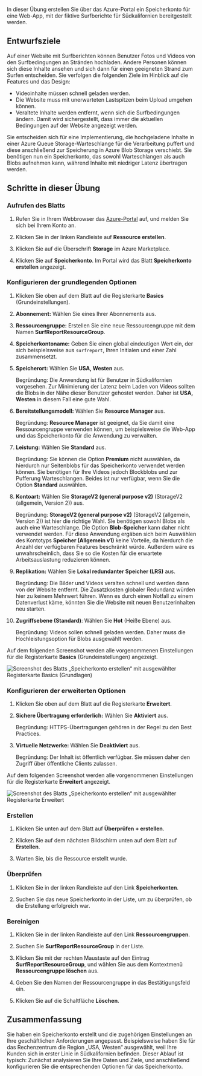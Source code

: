 In dieser Übung erstellen Sie über das Azure-Portal ein Speicherkonto für eine Web-App, mit der fiktive Surfberichte für Südkalifornien bereitgestellt werden.

## <a name="design-goals"></a>Entwurfsziele

Auf einer Website mit Surfberichten können Benutzer Fotos und Videos von den Surfbedingungen an Stränden hochladen. Andere Personen können sich diese Inhalte ansehen und sich dann für einen geeigneten Strand zum Surfen entscheiden. Sie verfolgen die folgenden Ziele im Hinblick auf die Features und das Design:

- Videoinhalte müssen schnell geladen werden.
- Die Website muss mit unerwarteten Lastspitzen beim Upload umgehen können.
- Veraltete Inhalte werden entfernt, wenn sich die Surfbedingungen ändern. Damit wird sichergestellt, dass immer die aktuellen Bedingungen auf der Website angezeigt werden.

Sie entscheiden sich für eine Implementierung, die hochgeladene Inhalte in einer Azure Queue Storage-Warteschlange für die Verarbeitung puffert und diese anschließend zur Speicherung in Azure Blob Storage verschiebt. Sie benötigen nun ein Speicherkonto, das sowohl Warteschlangen als auch Blobs aufnehmen kann, während Inhalte mit niedriger Latenz übertragen werden.

## <a name="exercise-steps"></a>Schritte in dieser Übung

### <a name="launch-the-blade"></a>Aufrufen des Blatts

1. Rufen Sie in Ihrem Webbrowser das [Azure-Portal](https://portal.azure.com?azure-portal=true) auf, und melden Sie sich bei Ihrem Konto an.

1. Klicken Sie in der linken Randleiste auf **Ressource erstellen**.

1. Klicken Sie auf die Überschrift **Storage** im Azure Marketplace.

1. Klicken Sie auf **Speicherkonto**. Im Portal wird das Blatt **Speicherkonto erstellen** angezeigt.

### <a name="configure-the-basic-options"></a>Konfigurieren der grundlegenden Optionen

1. Klicken Sie oben auf dem Blatt auf die Registerkarte **Basics** (Grundeinstellungen).

1. **Abonnement:** Wählen Sie eines Ihrer Abonnements aus.

1. **Ressourcengruppe:** Erstellen Sie eine neue Ressourcengruppe mit dem Namen **SurfReportResourceGroup**.

1. **Speicherkontoname:** Geben Sie einen global eindeutigen Wert ein, der sich beispielsweise aus `surfreport`, Ihren Initialen und einer Zahl zusammensetzt.

 1. **Speicherort:** Wählen Sie **USA, Westen** aus.

    Begründung: Die Anwendung ist für Benutzer in Südkalifornien vorgesehen. Zur Minimierung der Latenz beim Laden von Videos sollten die Blobs in der Nähe dieser Benutzer gehostet werden. Daher ist **USA, Westen** in diesem Fall eine gute Wahl.

1. **Bereitstellungsmodell:** Wählen Sie **Resource Manager** aus.
    
    Begründung: **Resource Manager** ist geeignet, da Sie damit eine Ressourcengruppe verwenden können, um beispielsweise die Web-App und das Speicherkonto für die Anwendung zu verwalten.

1. **Leistung:** Wählen Sie **Standard** aus.

    Begründung: Sie können die Option **Premium** nicht auswählen, da hierdurch nur Seitenblobs für das Speicherkonto verwendet werden können. Sie benötigen für Ihre Videos jedoch Blockblobs und zur Pufferung Warteschlangen. Beides ist nur verfügbar, wenn Sie die Option **Standard** auswählen.

1. **Kontoart:** Wählen Sie **StorageV2 (general purpose v2)** (StorageV2 (allgemein, Version 2)) aus.

    Begründung: **StorageV2 (general purpose v2)** (StorageV2 (allgemein, Version 2)) ist hier die richtige Wahl. Sie benötigen sowohl Blobs als auch eine Warteschlange. Die Option **Blob-Speicher** kann daher nicht verwendet werden. Für diese Anwendung ergäben sich beim Auswählen des Kontotyps **Speicher (Allgemein v1)** keine Vorteile, da hierdurch die Anzahl der verfügbaren Features beschränkt würde. Außerdem wäre es unwahrscheinlich, dass Sie so die Kosten für die erwartete Arbeitsauslastung reduzieren können.

1. **Replikation:** Wählen Sie **Lokal redundanter Speicher (LRS)** aus.

    Begründung: Die Bilder und Videos veralten schnell und werden dann von der Website entfernt. Die Zusatzkosten globaler Redundanz würden hier zu keinem Mehrwert führen. Wenn es durch einen Notfall zu einem Datenverlust käme, könnten Sie die Website mit neuen Benutzerinhalten neu starten.

1. **Zugriffsebene (Standard)**: Wählen Sie **Hot** (Heiße Ebene) aus.
   
    Begründung: Videos sollen schnell geladen werden. Daher muss die Hochleistungsoption für Blobs ausgewählt werden.
   
Auf dem folgenden Screenshot werden alle vorgenommenen Einstellungen für die Registerkarte **Basics** (Grundeinstellungen) angezeigt.

![Screenshot des Blatts „Speicherkonto erstellen“ mit ausgewählter Registerkarte **Basics** (Grundlagen)](../media-drafts/5-create-storage-account-basics.png)

### <a name="configure-the-advanced-options"></a>Konfigurieren der erweiterten Optionen

1. Klicken Sie oben auf dem Blatt auf die Registerkarte **Erweitert**.

1. **Sichere Übertragung erforderlich:** Wählen Sie **Aktiviert** aus.

    Begründung: HTTPS-Übertragungen gehören in der Regel zu den Best Practices.

1. **Virtuelle Netzwerke:** Wählen Sie **Deaktiviert** aus.

    Begründung: Der Inhalt ist öffentlich verfügbar. Sie müssen daher den Zugriff über öffentliche Clients zulassen.

Auf dem folgenden Screenshot werden alle vorgenommenen Einstellungen für die Registerkarte **Erweitert** angezeigt.

![Screenshot des Blatts „Speicherkonto erstellen“ mit ausgewählter Registerkarte **Erweitert**](../media-drafts/5-create-storage-account-advanced.png)

### <a name="create"></a>Erstellen

1. Klicken Sie unten auf dem Blatt auf **Überprüfen + erstellen**.

1. Klicken Sie auf dem nächsten Bildschirm unten auf dem Blatt auf **Erstellen**.

1. Warten Sie, bis die Ressource erstellt wurde.

### <a name="verify"></a>Überprüfen

1. Klicken Sie in der linken Randleiste auf den Link **Speicherkonten**.

1. Suchen Sie das neue Speicherkonto in der Liste, um zu überprüfen, ob die Erstellung erfolgreich war.

### <a name="clean-up"></a>Bereinigen

1. Klicken Sie in der linken Randleiste auf den Link **Ressourcengruppen**.

1. Suchen Sie **SurfReportResourceGroup** in der Liste.

1. Klicken Sie mit der rechten Maustaste auf den Eintrag **SurfReportResourceGroup**, und wählen Sie aus dem Kontextmenü **Ressourcengruppe löschen** aus.

1. Geben Sie den Namen der Ressourcengruppe in das Bestätigungsfeld ein.

1. Klicken Sie auf die Schaltfläche **Löschen**.

## <a name="summary"></a>Zusammenfassung

Sie haben ein Speicherkonto erstellt und die zugehörigen Einstellungen an Ihre geschäftlichen Anforderungen angepasst. Beispielsweise haben Sie für das Rechenzentrum die Region „USA, Westen“ ausgewählt, weil Ihre Kunden sich in erster Linie in Südkalifornien befinden. Dieser Ablauf ist typisch: Zunächst analysieren Sie Ihre Daten und Ziele, und anschließend konfigurieren Sie die entsprechenden Optionen für das Speicherkonto.